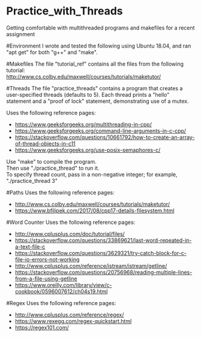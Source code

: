 # Practice_with_Threads
Getting comfortable with multithreaded programs and makefiles for a recent assignment

#Environment
I wrote and tested the following using Ubuntu 18.04, and ran "apt get" for both "g++" and "make".

#Makefiles
The file "tutorial_ref" contains all the files from the following tutorial:<br>
http://www.cs.colby.edu/maxwell/courses/tutorials/maketutor/<br>

#Threads
The file "practice_threads" contains a program that creates a user-specified threads (defaults to 5). Each thread prints a "hello" statement and a "proof of lock" statement, demonstrating use of a mutex.

Uses the following reference pages:<br>
* https://www.geeksforgeeks.org/multithreading-in-cpp/
* https://www.geeksforgeeks.org/command-line-arguments-in-c-cpp/
* https://stackoverflow.com/questions/10661792/how-to-create-an-array-of-thread-objects-in-c11
* https://www.geeksforgeeks.org/use-posix-semaphores-c/

Use "make" to compile the program.<br>
Then use "./practice_thread" to run it. <br>
To specify thread count, pass in a non-negative integer; for example, "./practice_thread 3"

#Paths
Uses the following reference pages: <br>
* http://www.cs.colby.edu/maxwell/courses/tutorials/maketutor/ 
* https://www.bfilipek.com/2017/08/cpp17-details-filesystem.html

#Word Counter
Uses the following reference pages: <br>
* http://www.cplusplus.com/doc/tutorial/files/
* https://stackoverflow.com/questions/33869621/last-word-repeated-in-a-text-file-c 
* https://stackoverflow.com/questions/3629321/try-catch-block-for-c-file-io-errors-not-working 
* http://www.cplusplus.com/reference/istream/istream/getline/ 
* https://stackoverflow.com/questions/20756968/reading-multiple-lines-from-a-file-using-getline 
* https://www.oreilly.com/library/view/c-cookbook/0596007612/ch04s19.html

#Regex 
Uses the following reference pages: <br>
* http://www.cplusplus.com/reference/regex/
* https://www.rexegg.com/regex-quickstart.html
* https://regex101.com/